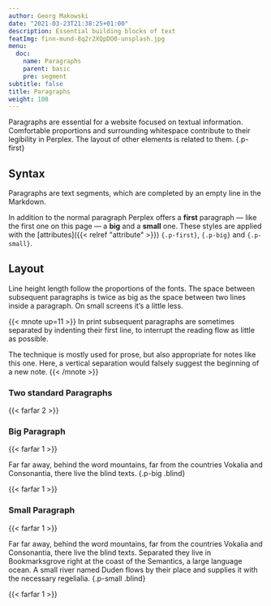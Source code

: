 ```yaml
---
author: Georg Makowski
date: "2021-03-23T21:38:25+01:00"
description: Essential building blocks of text
featImg: finn-mund-8q2r2XQpDO0-unsplash.jpg
menu:
  doc:
    name: Paragraphs
    parent: basic
    pre: segment
subtitle: false
title: Paragraphs
weight: 108
---
```


Paragraphs are essential for a website focused on textual information. Comfortable proportions and surrounding whitespace contribute to their legibility in Perplex. The layout of other elements is related to them.
{.p-first} <!--more-->

## Syntax

Paragraphs are text segments, which are completed by an empty line in the Markdown.

In addition to the normal paragraph Perplex offers a **first** paragraph — like the first one on this page — a **big** and a **small** one. These styles are applied with the [attributes]({{< relref "attribute" >}}) `{.p-first}`, `{.p-big}` and `{.p-small}`.

## Layout

Line height length follow the proportions of the fonts. The space between subsequent paragraphs is twice as big as the space between two lines inside a paragraph. On small screens it’s a little less.

{{< mnote up=11 >}}
In print subsequent paragraphs are sometimes separated by indenting their first line, to interrupt the reading flow as little as possible.

The technique is mostly used for prose, but also appropriate for notes like this one. Here, a vertical separation would falsely suggest the beginning of a new note.
{{< /mnote >}}

### Two standard Paragraphs

{{< farfar 2 >}}

### Big Paragraph

{{< farfar 1 >}}

Far far away, behind the word mountains, far from the countries Vokalia and Consonantia, there live the blind texts.
{.p-big .blind}

{{< farfar 1 >}}

### Small Paragraph

{{< farfar 1 >}}

Far far away, behind the word mountains, far from the countries Vokalia and Consonantia, there live the blind texts. Separated they live in Bookmarksgrove right at the coast of the Semantics, a large language ocean. A small river named Duden flows by their place and supplies it with the necessary regelialia.
{.p-small .blind}

{{< farfar 1 >}}
